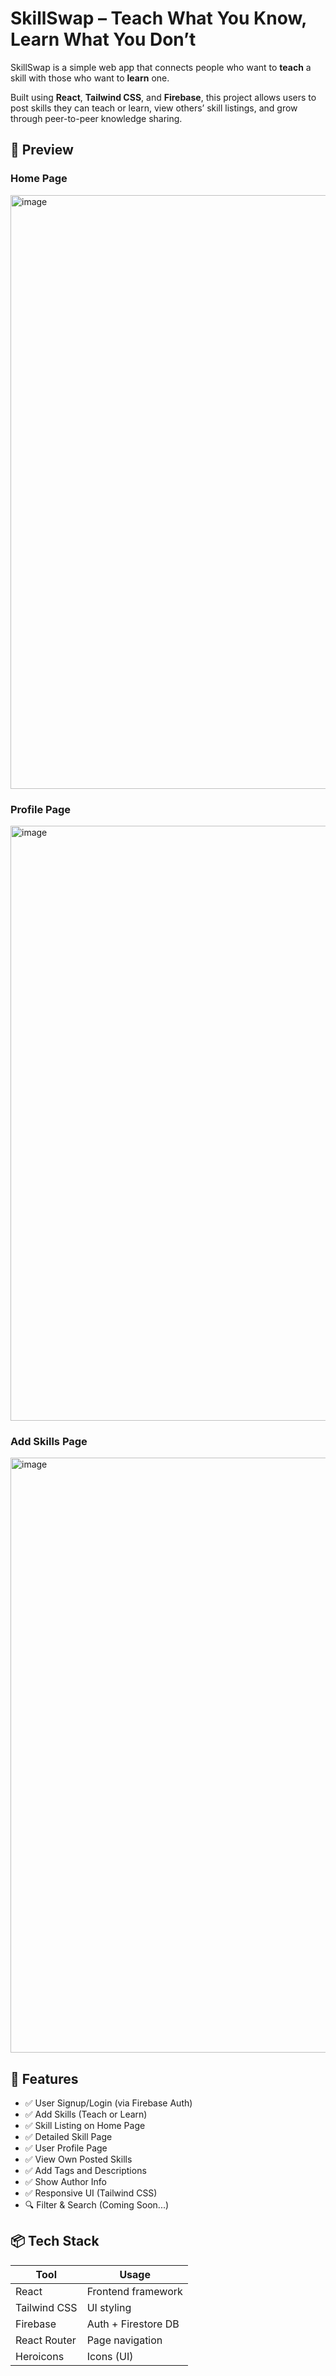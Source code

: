 # SkillSwap – Teach What You Know, Learn What You Don’t

SkillSwap is a simple web app that connects people who want to **teach** a skill with those who want to **learn** one.

Built using **React**, **Tailwind CSS**, and **Firebase**, this project allows users to post skills they can teach or learn, view others’ skill listings, and grow through peer-to-peer knowledge sharing.


## 📸 Preview

### Home Page
<img width="1920" height="950" alt="image" src="https://github.com/user-attachments/assets/6fb1db3b-4633-47e8-8392-6889917d97f3" />

### Profile Page
<img width="1920" height="952" alt="image" src="https://github.com/user-attachments/assets/f1563108-6ae1-4390-b485-c1c0e4d64647" />

### Add Skills Page
<img width="1920" height="952" alt="image" src="https://github.com/user-attachments/assets/9bf1556e-79a9-4e24-a87d-47dcf417af66" />


## 📂 Features

- ✅ User Signup/Login (via Firebase Auth)  
- ✅ Add Skills (Teach or Learn)  
- ✅ Skill Listing on Home Page  
- ✅ Detailed Skill Page  
- ✅ User Profile Page  
- ✅ View Own Posted Skills  
- ✅ Add Tags and Descriptions  
- ✅ Show Author Info  
- ✅ Responsive UI (Tailwind CSS)  
- 🔍 Filter & Search (Coming Soon...)

## 📦 Tech Stack

| Tool        | Usage                |
|-------------|----------------------|
| React       | Frontend framework   |
| Tailwind CSS| UI styling           |
| Firebase    | Auth + Firestore DB  |
| React Router| Page navigation      |
| Heroicons   | Icons (UI)           |
